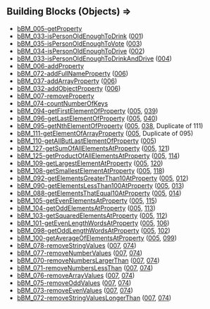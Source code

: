 ## Building Blocks (Objects) =>
  * [bBM_005-getProperty](https://challenge.makerpass.com/c/4a1840b432d4aeb6c68943419c73860e)
  * [bBM_033-isPersonOldEnoughToDrink](https://challenge.makerpass.com/c/4566df12d16c65f4b767548d81d46ba1) ([001]((https://challenge.makerpass.com/c/045c044a6ad17fd24751af50bb86ec87)))
  * [bBM_035-isPersonOldEnoughToVote](https://challenge.makerpass.com/c/a46733547dff821e328600566696c960) ([003](https://challenge.makerpass.com/c/c2a3341a7d7773d68d100632ad115441))
  * [bBM_034-isPersonOldEnoughToDrive](https://challenge.makerpass.com/c/dc755623ce516be5746e3ff3b68c43ed) ([002]((https://challenge.makerpass.com/c/354d1ece42c275a449b75662530457c6)))
  * [bBM_033-isPersonOldEnoughToDrinkAndDrive](https://challenge.makerpass.com/c/4566df12d16c65f4b767548d81d46ba1) ([004](https://challenge.makerpass.com/c/dde48cea4ffd4b8cf5d299d1de008558))
  * [bBM_006-addProperty](https://challenge.makerpass.com/c/03e1dcd7b9e56126c7e3cafc77e6c4b5)
  * [bBM_072-addFullNameProperty](https://challenge.makerpass.com/c/885749127204903e0d45554a7a086ed2) ([006](https://challenge.makerpass.com/c/03e1dcd7b9e56126c7e3cafc77e6c4b5))
  * [bBM_037-addArrayProperty](https://challenge.makerpass.com/c/1c0bb50374450166dff34c6772a99bd9) ([006](https://challenge.makerpass.com/c/03e1dcd7b9e56126c7e3cafc77e6c4b5))
  * [bBM_032-addObjectProperty](https://challenge.makerpass.com/c/06beb04ec1a4963c5b16f65793477548) ([006](https://challenge.makerpass.com/c/03e1dcd7b9e56126c7e3cafc77e6c4b5))
  * [bBM_007-removeProperty](https://challenge.makerpass.com/c/ad8722b3c4c13f081b115f54ba7d2a48)
  * [bBM_074-countNumberOfKeys](https://challenge.makerpass.com/c/057db2114bcf31f468974cbd9558e558)
  * [bBM_094-getFirstElementOfProperty](https://challenge.makerpass.com/c/fecfe9b9b65d617eb8374e77b077ae86) ([005](https://challenge.makerpass.com/c/4a1840b432d4aeb6c68943419c73860e), [039](https://challenge.makerpass.com/c/842db06c63e17400bfeb8ee5381e1f86))
  * [bBM_096-getLastElementOfProperty](https://challenge.makerpass.com/c/8e919d0f04c88f796c0c7f3ac7572121) ([005](https://challenge.makerpass.com/c/4a1840b432d4aeb6c68943419c73860e), [040](https://challenge.makerpass.com/c/c806743b35e3e2f00896606d423647a1))
  * [bBM_095-getNthElementOfProperty](https://challenge.makerpass.com/c/f872f1f86b5575ad5ee945da011905cd) ([005](https://challenge.makerpass.com/c/4a1840b432d4aeb6c68943419c73860e), [038](https://challenge.makerpass.com/c/1108f0f4e536b6eb88aebb17dae826ce), Duplicate of 111)
  * [bBM_111-getElementOfArrayProperty](https://challenge.makerpass.com/c/ba87ad09fc22d942ab40420c2e503d5e) ([005](https://challenge.makerpass.com/c/4a1840b432d4aeb6c68943419c73860e), Duplicate of 095)
  * [bBM_110-getAllButLastElementOfProperty](https://challenge.makerpass.com/c/d6e464697ed87ede446327b0fe292519) ([005](https://challenge.makerpass.com/c/4a1840b432d4aeb6c68943419c73860e))
  * [bBM_127-getSumOfAllElementsAtProperty](https://challenge.makerpass.com/c/5b2582906e1f2c436ced9a504892aec4) ([005](https://challenge.makerpass.com/c/4a1840b432d4aeb6c68943419c73860e), [121](https://challenge.makerpass.com/c/deee1418138c93c4682cbe2b3e100d30))
  * [bBM_125-getProductOfAllElementsAtProperty](https://challenge.makerpass.com/c/b0ae320a95641792a4c2d1823ed9d89b) ([005](https://challenge.makerpass.com/c/4a1840b432d4aeb6c68943419c73860e), [114](https://challenge.makerpass.com/c/c263d3cbfda232f9ca84b663007eb28c))
  * [bBM_109-getLargestElementAtProperty](https://challenge.makerpass.com/c/5e0b28e4b5097098969a477d7cd797a6) ([005](https://challenge.makerpass.com/c/4a1840b432d4aeb6c68943419c73860e), [120](https://challenge.makerpass.com/c/c52ed41ffd804f35a7af38049e107944))
  * [bBM_108-getSmallestElementAtProperty](https://challenge.makerpass.com/c/f28b7a79c83f55f2874cf258a2b369a7) ([005](https://challenge.makerpass.com/c/4a1840b432d4aeb6c68943419c73860e), [118](https://challenge.makerpass.com/c/7eab927f0c3e74ae9a809c02a4c5c005))
  * [bBM_092-getElementsGreaterThan10AtProperty](https://challenge.makerpass.com/c/29780ca2b23a801cf0fc6b13c8b475e6) ([005](https://challenge.makerpass.com/c/4a1840b432d4aeb6c68943419c73860e), [012](https://challenge.makerpass.com/c/c8d1139a78612e93109e51a474bc475c))
  * [bBM_090-getElementsLessThan100AtProperty](https://challenge.makerpass.com/c/1269e995821800efaa97af8128cde36e) ([005](https://challenge.makerpass.com/c/4a1840b432d4aeb6c68943419c73860e), [013](https://challenge.makerpass.com/c/62804f2392d73c14869fc12bc467da67))
  * [bBM_088-getElementsThatEqual10AtProperty](https://challenge.makerpass.com/c/fb82f67f0f76c9332124202512c132ef) ([005](https://challenge.makerpass.com/c/4a1840b432d4aeb6c68943419c73860e), [014](https://challenge.makerpass.com/c/94c5f9e30756ab120c5302c0fff785e8))
  * [bBM_105-getEvenElementsAtProperty](https://challenge.makerpass.com/c/7e939215af98f0db37010351252ee43f) ([005](https://challenge.makerpass.com/c/4a1840b432d4aeb6c68943419c73860e), [115](https://challenge.makerpass.com/c/0a8934fa574a2decc7ffdd62ae1b08bc))
  * [bBM_104-getOddElementsAtProperty](https://challenge.makerpass.com/c/f0b421b14af7a567acd4d649b7556a3c) ([005](https://challenge.makerpass.com/c/4a1840b432d4aeb6c68943419c73860e), [113](https://challenge.makerpass.com/c/e4d6d4744eae3bcb6d95bcaca19ccf68))
  * [bBM_103-getSquaredElementsAtProperty](https://challenge.makerpass.com/c/0820690d889d6f81fd2037f3f812d5d3) ([005](https://challenge.makerpass.com/c/4a1840b432d4aeb6c68943419c73860e), [112](https://challenge.makerpass.com/c/ab71875cfcc85da731356ad36f1dd7bc))
  * [bBM_101-getEvenLengthWordsAtProperty](https://challenge.makerpass.com/c/c44197b7890b9cbf931e27db5f96ed00) ([005](https://challenge.makerpass.com/c/4a1840b432d4aeb6c68943419c73860e), [106](https://challenge.makerpass.com/c/c3cbfa464676a889642a60f1f23fe2cc))
  * [bBM_098-getOddLengthWordsAtProperty](https://challenge.makerpass.com/c/3a37f8f5eaffeaeb09038475146e0694) ([005](https://challenge.makerpass.com/c/4a1840b432d4aeb6c68943419c73860e), [102](https://challenge.makerpass.com/c/73bf840cf42d2c5ed0d172df0a925f9f))
  * [bBM_100-getAverageOfElementsAtProperty](https://challenge.makerpass.com/c/ff8e5a19d54cbf8cc0b4dbc5a1daeeb9) ([005](https://challenge.makerpass.com/c/4a1840b432d4aeb6c68943419c73860e), [099](https://challenge.makerpass.com/c/fc50938d292b6b244ab22b187ea79a6c))
  * [bBM_078-removeStringValues](https://challenge.makerpass.com/c/35342a2c45c6748b77cd7b3290911882) ([007](https://challenge.makerpass.com/c/ad8722b3c4c13f081b115f54ba7d2a48), [074](https://challenge.makerpass.com/c/057db2114bcf31f468974cbd9558e558))
  * [bBM_077-removeNumberValues](https://challenge.makerpass.com/c/e3c2871d11425bd15527fd64b6fbf0aa) ([007](https://challenge.makerpass.com/c/ad8722b3c4c13f081b115f54ba7d2a48), [074](https://challenge.makerpass.com/c/057db2114bcf31f468974cbd9558e558))
  * [bBM_070-removeNumbersLargerThan](https://challenge.makerpass.com/c/573be92a5d23b51f55ad153234c5bf32) ([007](https://challenge.makerpass.com/c/ad8722b3c4c13f081b115f54ba7d2a48), [074](https://challenge.makerpass.com/c/057db2114bcf31f468974cbd9558e558))
  * [bBM_071-removeNumbersLessThan](https://challenge.makerpass.com/c/09e5dae88c656cd028740557276a0205) ([007](https://challenge.makerpass.com/c/ad8722b3c4c13f081b115f54ba7d2a48), [074](https://challenge.makerpass.com/c/057db2114bcf31f468974cbd9558e558))
  * [bBM_076-removeArrayValues](https://challenge.makerpass.com/c/26d89cb02bd1e037a300c2c7e424128f) ([007](https://challenge.makerpass.com/c/ad8722b3c4c13f081b115f54ba7d2a48), [074](https://challenge.makerpass.com/c/057db2114bcf31f468974cbd9558e558))
  * [bBM_075-removeOddValues](https://challenge.makerpass.com/c/b38112a3264b1d3eeb54f00bf9d37f36) ([007](https://challenge.makerpass.com/c/ad8722b3c4c13f081b115f54ba7d2a48), [074](https://challenge.makerpass.com/c/057db2114bcf31f468974cbd9558e558))
  * [bBM_073-removeEvenValues](https://challenge.makerpass.com/c/6c7a1b643c711617dc91aacd2f4cfb75) ([007](https://challenge.makerpass.com/c/ad8722b3c4c13f081b115f54ba7d2a48), [074](https://challenge.makerpass.com/c/057db2114bcf31f468974cbd9558e558))
  * [bBM_072-removeStringValuesLongerThan](https://challenge.makerpass.com/c/885749127204903e0d45554a7a086ed2) ([007](https://challenge.makerpass.com/c/ad8722b3c4c13f081b115f54ba7d2a48), [074](https://challenge.makerpass.com/c/057db2114bcf31f468974cbd9558e558))

  
  
  

  
  
  